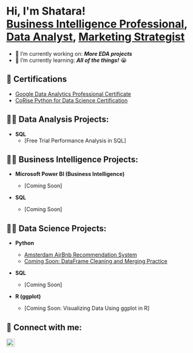 <h1>Hi, I'm Shatara! <br/><a href="https://www.linkedin.com/in/sgeter">Business Intelligence Professional</a>, <a href="https://github.com/heyshatara">Data Analyst</a>, <a href="https://www.linkedin.com/in/sgeter">Marketing Strategist</a></h1>

- 🔭 I’m currently working on: <b><i>More EDA projects</b></i>
- 🌱 I’m currently learning: <b><i>All of the things!</b></i> 😭

<h2>📜 Certifications</h2>

- [Google Data Analytics Professional Certificate](https://www.credly.com/badges/837babb1-e05f-4ac2-8b10-2a97b1411a96)
- [CoRise Python for Data Science Certification](https://www.credential.net/d9e36d81-facb-43c5-a083-8e311d74bb7b#gs.xwxzw4)

<h2>👨‍💻 Data Analysis Projects:</h2>

- <b>SQL</b>
  - [Free Trial Performance Analysis in SQL]
  
<h2>👨‍💻 Business Intelligence Projects:</h2>

- <b>Microsoft Power BI (Business Intelligence)</b>
  - [Coming Soon]

- <b>SQL</b>
  - [Coming Soon]

<h2>👨‍💻 Data Science Projects:</h2>

- <b>Python</b>
  - [Amsterdam AirBnb Recommendation System](https://github.com/heyshatara/numpy-airbnb)
  - [Coming Soon: DataFrame Cleaning and Merging Practice](https://github.com/heyshatara/numpy-airbnb)
  
- <b>SQL</b>
  - [Coming Soon]
   
- <b>R (ggplot)</b>
  - [Coming Soon: Visualizing Data Using ggplot in R]

<h2> 🤳 Connect with me:</h2>

[<img align="left" alt="LinkedInIcon | LinkedIn" width="22px" src="https://cdn.jsdelivr.net/npm/simple-icons@v3/icons/linkedin.svg" />][linkedin]

[linkedin]: https://linkedin.com/in/sgeter

<!--
**heyshatara/heyshatara** is a ✨ _special_ ✨ repository because its `README.md` (this file) appears on your GitHub profile.
-->

